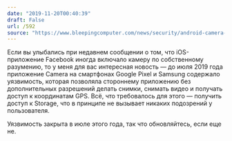 ```yaml
---
date: "2019-11-20T00:40:39"
draft: False
url: /592
source: "https://www.bleepingcomputer.com/news/security/android-camera-app-bug-lets-apps-record-video-without-permission/"
---
```


Если вы улыбались при недавнем сообщении о том, что iOS-приложение Facebook иногда включало камеру по собственному разумению, то у меня для вас интересная новость — до июля 2019 года приложение Camera на смартфонах Google Pixel и Samsung содержало уязвимость, которая позволяла стороннему приложению без дополнительных разрешений делать снимки, снимать видео и получать доступ к координатам GPS. Всё, что требовалось для этого — получить доступ к Storage, что в принципе не вызывает никаких подозрений у пользователя.

Уязвимость закрыта в июле этого года, так что обновляйтесь, если еще не.

